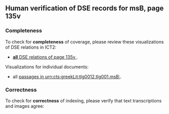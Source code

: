 

## Human verification of DSE records for msB, page 135v

###  Completeness

To check for **completeness** of coverage, please review these visualizations of DSE relations in ICT2:

- [**all** DSE relations of page 135v ](http://www.homermultitext.org/ict2/?urn=urn:cite2:hmt:vbbifolio.v1:vb_134v_135r@0.2089,0.2384,0.1907,0.02486).

Visualizations for individual documents:

-  all [passages in urn:cts:greekLit:tlg0012.tlg001.msB:](http://www.homermultitext.org/ict2/?urn=urn:cite2:hmt:vbbifolio.v1:vb_134v_135r@0.2089,0.2384,0.1907,0.02486).


### Correctness

To check for **correctness** of indexing, please verify that text transcriptions and images agree:

